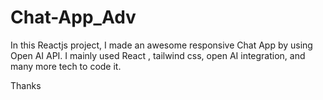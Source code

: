 # Chat-App_Adv

In this Reactjs project, I made an awesome responsive Chat App by using Open AI API.
I mainly used React , tailwind css, open AI integration, and many more tech to code it.

Thanks
